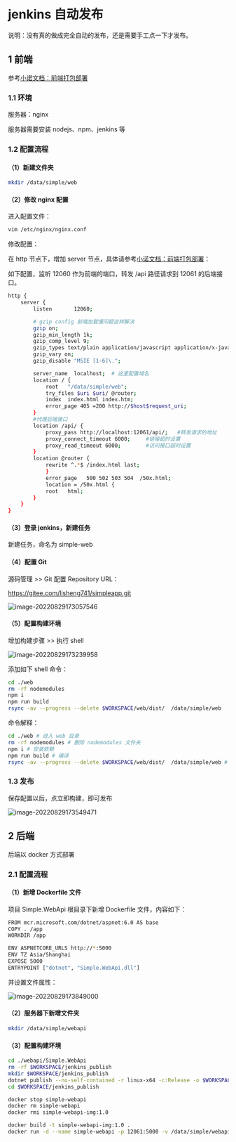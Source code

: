# jenkins 自动发布

说明：没有真的做成完全自动的发布，还是需要手工点一下才发布。



## 1 前端

参考[小诺文档：前端打包部署](https://doc.xiaonuo.vip/snowy_vue/deploy/)

### 1.1 环境

服务器：nginx

服务器需要安装 nodejs、npm、jenkins 等

### 1.2 配置流程

#### （1）新建文件夹

```bash
mkdir /data/simple/web
```

#### （2）修改 nginx 配置

进入配置文件：

```bash
vim /etc/nginx/nginx.conf
```

修改配置：

在 http 节点下，增加 server 节点，具体请参考[小诺文档：前端打包部署](https://doc.xiaonuo.vip/snowy_vue/deploy/)：

如下配置，监听 12060 作为前端的端口，转发 /api 路径请求到 12061 的后端接口。

```bash
http {
    server {
        listen       12060;

        # gzip config 前端加载慢问题这样解决
        gzip on;
        gzip_min_length 1k;
        gzip_comp_level 9;
        gzip_types text/plain application/javascript application/x-javascript text/css application/xml text/javascript application/x-httpd-php image/jpeg image/gif image/png;
        gzip_vary on;
        gzip_disable "MSIE [1-6]\.";

        server_name  localhost;  # 这里配置域名
        location / {
            root   "/data/simple/web";
            try_files $uri $uri/ @router;
            index  index.html index.htm;
            error_page 405 =200 http://$host$request_uri;
        }
        #代理后端接口
        location /api/ {
            proxy_pass http://localhost:12061/api/;   #转发请求的地址
            proxy_connect_timeout 6000;     #链接超时设置
            proxy_read_timeout 6000;        #访问接口超时设置
        }
        location @router {
            rewrite ^.*$ /index.html last;
            }
            error_page   500 502 503 504  /50x.html;
            location = /50x.html {
            root   html;
        }
    }
}
```

#### （3）登录 jenkins，新建任务

新建任务，命名为 simple-web

#### （4）配置 Git

源码管理 >> Git 配置 Repository URL：

https://gitee.com/lisheng741/simpleapp.git

![image-20220829173057546](../images/image-20220829173057546.png)

#### （5）配置构建环境

增加构建步骤 >> 执行 shell

![image-20220829173239958](../images/image-20220829173239958.png)

添加如下 shell 命令：

```bash
cd ./web
rm -rf nodemodules
npm i
npm run build
rsync -av --progress --delete $WORKSPACE/web/dist/  /data/simple/web
```

命令解释：

```bash
cd ./web # 进入 web 目录
rm -rf nodemodules # 删除 nodemodules 文件夹
npm i # 安装依赖
npm run build # 编译
rsync -av --progress --delete $WORKSPACE/web/dist/  /data/simple/web # 数据同步：将生成的文件同步到 /data/simple/web 目录下
```

### 1.3 发布

保存配置以后，点立即构建，即可发布

![image-20220829173549471](../images/image-20220829173549471.png)



## 2 后端

后端以 docker 方式部署

### 2.1 配置流程

#### （1）新增 Dockerfile 文件

项目 Simple.WebApi 根目录下新增 Dockerfile 文件，内容如下：

```bash
FROM mcr.microsoft.com/dotnet/aspnet:6.0 AS base
COPY . /app
WORKDIR /app

ENV ASPNETCORE_URLS http://*:5000
ENV TZ Asia/Shanghai
EXPOSE 5000
ENTRYPOINT ["dotnet", "Simple.WebApi.dll"]
```

并设置文件属性：

![image-20220829173849000](../images/image-20220829173849000.png)

#### （2）服务器下新增文件夹

```bash
mkdir /data/simple/webapi
```

#### （3）配置构建环境

```bash
cd ./webapi/Simple.WebApi
rm -rf $WORKSPACE/jenkins_publish
mkdir $WORKSPACE/jenkins_publish
dotnet publish --no-self-contained -r linux-x64 -c:Release -o $WORKSPACE/jenkins_publish
cd $WORKSPACE/jenkins_publish

docker stop simple-webapi
docker rm simple-webapi
docker rmi simple-webapi-img:1.0

docker build -t simple-webapi-img:1.0 .
docker run -d --name simple-webapi -p 12061:5000 -v /data/simple/webapi/logs:/app/Logs -v /data/simple/webapi/appsettings.json:/app/appsettings.json simple-webapi-img:1.0
```

